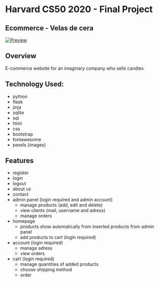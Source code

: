 # Harvard CS50 2020 - Final Project
## Ecommerce - Velas de cera
[![Preview](https://i.imgur.com/hzTXvqh.gif)](https://www.youtube.com/watch?v=B8jsE8xYdnA)

## Overview
E-commerce website for an imaginary company who sells candles

## Technology Used:
- python
- flask
- jinja
- sqlite
- sql
- html
- css
- bootstrap
- fontawesome
- pexels (images)

## Features
- register
- login
- logout
- about us
- contact
- admin panel (login required and admin account)
    - manage products (add, edit and delete)
    - view clients (mail, username and adress)
    - manage orders
- homepage
    - products show automatically from inserted products from admin panel
    - add products to cart (login required)
- account (login required)
    - manage adress
    - view orders
- cart (login required)
    - manage quantities of added  products
    - choose shipping method
    - order
